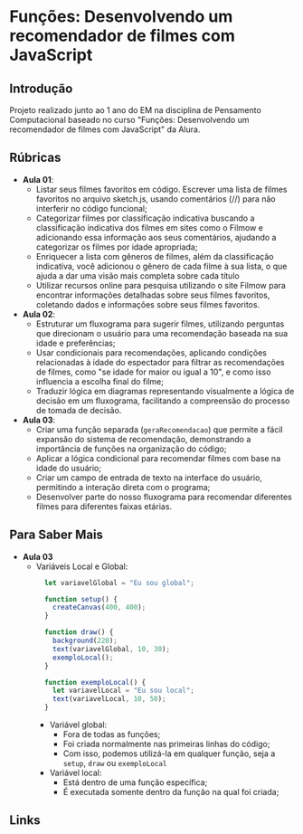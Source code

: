 # Funções: Desenvolvendo um recomendador de filmes com JavaScript

## Introdução

Projeto realizado junto ao 1 ano do EM na disciplina de Pensamento Computacional baseado no curso "Funções: Desenvolvendo um recomendador de filmes com JavaScript" da Alura.

## Rúbricas

* **Aula 01**:
  * Listar seus filmes favoritos em código. Escrever uma lista de filmes favoritos no arquivo sketch.js, usando comentários (//) para não interferir no código funcional;
  * Categorizar filmes por classificação indicativa buscando a classificação indicativa dos filmes em sites como o Filmow e adicionando essa informação aos seus comentários, ajudando a categorizar os filmes por idade apropriada;
  * Enriquecer a lista com gêneros de filmes, além da classificação indicativa, você adicionou o gênero de cada filme à sua lista, o que ajuda a dar uma visão mais completa sobre cada título
  * Utilizar recursos online para pesquisa utilizando o site Filmow para encontrar informações detalhadas sobre seus filmes favoritos, coletando dados e informações sobre seus filmes favoritos.
* **Aula 02**:
  * Estruturar um fluxograma para sugerir filmes, utilizando perguntas que direcionam o usuário para uma recomendação baseada na sua idade e preferências;
  * Usar condicionais para recomendações, aplicando condições relacionadas à idade do espectador para filtrar as recomendações de filmes, como "se idade for maior ou igual a 10", e como isso influencia a escolha final do filme;
  * Traduzir lógica em diagramas representando visualmente a lógica de decisão em um fluxograma, facilitando a compreensão do processo de tomada de decisão.
* **Aula 03**:
  * Criar uma função separada (`geraRecomendacao`) que permite a fácil expansão do sistema de recomendação, demonstrando a importância de funções na organização do código;
  * Aplicar a lógica condicional para recomendar filmes com base na idade do usuário;
  * Criar um campo de entrada de texto na interface do usuário, permitindo a interação direta com o programa;
  * Desenvolver parte do nosso fluxograma para recomendar diferentes filmes para diferentes faixas etárias.



## Para Saber Mais

* **Aula 03**
  * Variáveis Local e Global:
    ```js
      let variavelGlobal = "Eu sou global";

      function setup() {
        createCanvas(400, 400);
      }

      function draw() {
        background(220);
        text(variavelGlobal, 10, 30);
        exemploLocal();
      }

      function exemploLocal() {
        let variavelLocal = "Eu sou local";
        text(variavelLocal, 10, 50);
      }
    ```
    * Variável global:
      * Fora de todas as funções;
      * Foi criada normalmente nas primeiras linhas do código;
      * Com isso, podemos utilizá-la em qualquer função, seja a `setup`, `draw` ou `exemploLocal`
    * Variável local:
      * Está dentro de uma função específica;
      * É executada somente dentro da função na qual foi criada;

## Links